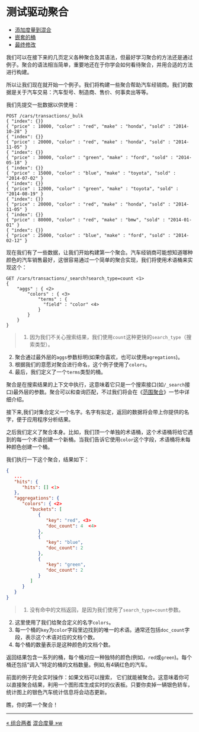 测试驱动聚合
============

* [添加度量到混合](adding-a-metric-to-the-mix.md)
* [嵌套的桶](buckets-inside-buckets.md)
* [最终修改](one-final-modification.md)

我们可以在接下来的几页定义各种聚合及其语法，但最好学习聚合的方法还是通过例子。聚合的语法相当简单，重要地还在于你学会如何看待聚合，并用合适的方法进行构建。

所以让我们现在就开始一个例子。我们将构建一些聚合帮助汽车经销商。我们的数据是关于汽车交易：汽车型号、制造商、售价、何事卖出等等。

我们先提交一批数据以供使用：


```
POST /cars/transactions/_bulk
{ "index": {}}
{ "price" : 10000, "color" : "red", "make" : "honda", "sold" : "2014-10-28" }
{ "index": {}}
{ "price" : 20000, "color" : "red", "make" : "honda", "sold" : "2014-11-05" }
{ "index": {}}
{ "price" : 30000, "color" : "green", "make" : "ford", "sold" : "2014-05-18" }
{ "index": {}}
{ "price" : 15000, "color" : "blue", "make" : "toyota", "sold" : "2014-07-02" }
{ "index": {}}
{ "price" : 12000, "color" : "green", "make" : "toyota", "sold" : "2014-08-19" }
{ "index": {}}
{ "price" : 20000, "color" : "red", "make" : "honda", "sold" : "2014-11-05" }
{ "index": {}}
{ "price" : 80000, "color" : "red", "make" : "bmw", "sold" : "2014-01-01" }
{ "index": {}}
{ "price" : 25000, "color" : "blue", "make" : "ford", "sold" : "2014-02-12" }
```
现在我们有了一些数据，让我们开始构建第一个聚合。汽车经销商可能想知道哪种颜色的汽车销售最好，这很容易通过一个简单的聚合实现，我们将使用术语桶来实现这个：


```
GET /cars/transactions/_search?search_type=count <1>
{
    "aggs" : { <2>
        "colors" : { <3> 
            "terms" : {
              "field" : "color" <4>
            }
        }
    }
}
```

> 1. 因为我们不关心搜索结果，我们使用`count`这种更快的`search_type`（搜索类型）。
2. 聚合通过最外层的`aggs`参数标明(如果你喜欢，也可以使用`agregations`)。
3. 根据我们的意愿对聚合进行命名，这个例子使用了`colors`。
4. 最后，我们定义了一个`terms`类型的桶。

聚合是在搜索结果的上下文中执行，这意味着它只是一个搜索接口(如`/_search`接口)最外层的参数。聚合可以和查询匹配，不过我们将会在《[范围聚合](scoping-aggregations.md)》一节中详细介绍。

接下来,我们对集合定义一个名字。名字有拟定，返回的数据将会带上你提供的名字，便于应用程序分析结果。

之后我们定义了聚合本身。比如，我们顶一个单独的术语桶，这个术语桶将给它遇到的每一个术语创建一个新桶。当我们告诉它使用`color`这个字段，术语桶将未每种颜色创建一个桶。

我们执行一下这个聚合，结果如下：

```json
{
   ...
   "hits": {
      "hits": [] <1>
   },
   "aggregations": {
      "colors": { <2>
         "buckets": [
            {
               "key": "red", <3>
               "doc_count": 4  <4>
            },
            {
               "key": "blue",
               "doc_count": 2
            },
            {
               "key": "green",
               "doc_count": 2
            }
         ]
      }
   }
}
```


> 1. 没有命中的文档返回，是因为我们使用了`search_type=count`参数。
2. 这里使用了我们给聚合定义的名字`colors`。
3. 每一个桶的`key`为`color`字段里边找到的唯一的术语。通常还包括`doc_count`字段，表示这个术语对应的文档个数。
4. 每个桶的数量表示是这种颜色的文档个数。


返回结果包含一系列的桶，每个桶对应一种独特的颜色(例如，`red`或`green`)。每个桶还包括“调入”特定的桶的文档数量。例如,有4辆红色的汽车。


前面的例子完全实时操作：如果文档可以搜索， 它们就能被聚合。这意味着你可以直接聚合结果，利用一个图形库生成实时的仪表板。只要你卖掉一辆银色轿车，统计图上的银色汽车统计信息将会动态更新。

瞧，你的第一个聚合！

--------------------

[« 组合两者](combining-the-two.md)     [混合度量 »w](adding-a-metric-to-the-mix.md)
